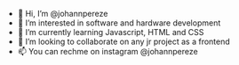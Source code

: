 - 👋 Hi, I’m @johannpereze
- 👀 I’m interested in software and hardware development
- 🌱 I’m currently learning Javascript, HTML and CSS
- 💞️ I’m looking to collaborate on any jr project as a frontend
- 📫 You can rechme on instagram @johannpereze

<!---
johannpereze/johannpereze is a ✨ special ✨ repository because its `README.md` (this file) appears on your GitHub profile.
You can click the Preview link to take a look at your changes.
--->
